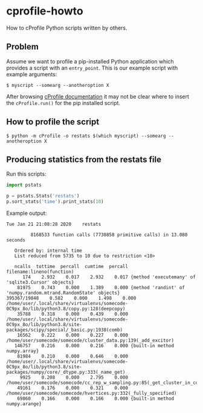 

# cprofile-howto

How to cProfile Python scripts written by others.


## Problem

Assume we want to profile a pip-installed Python application which provides a script with an `entry_point`.
This is our example script with example arguments:
```shell
$ myscript --somearg --anotheroption X
```

After browsing [cProfile documentation](https://docs.python.org/3/library/profile.html#module-cProfile)
it may not be clear where to insert the `cProfile.run()` for the pip installed script.


## How to profile the script

```shell
$ python -m cProfile -o restats $(which myscript) --somearg --anotheroption X
```

## Producing statistics from the restats file

Run this scripts:
```python
import pstats

p = pstats.Stats('restats')
p.sort_stats('time').print_stats(10)
```

Example output:
```
Tue Jan 21 21:08:28 2020    restats

         8168533 function calls (7730858 primitive calls) in 13.080 seconds

   Ordered by: internal time
   List reduced from 5735 to 10 due to restriction <10>

   ncalls  tottime  percall  cumtime  percall filename:lineno(function)
      174    2.932    0.017    2.932    0.017 {method 'executemany' of 'sqlite3.Cursor' objects}
    81975    0.743    0.000    1.389    0.000 {method 'randint' of 'numpy.random.mtrand.RandomState' objects}
395367/19848    0.582    0.000    1.498    0.000 /home/user/.local/share/virtualenvs/somecode-0C9px_8o/lib/python3.8/copy.py:128(deepcopy)
    35788    0.318    0.000    0.439    0.000 /home/user/.local/share/virtualenvs/somecode-0C9px_8o/lib/python3.8/site-packages/scipy/special/_basic.py:1938(comb)
    16562    0.222    0.000    0.227    0.000 /home/user/somecode/somecode/cluster_data.py:139(_add_excitor)
   146757    0.216    0.000    0.216    0.000 {built-in method numpy.array}
    81984    0.210    0.000    0.646    0.000 /home/user/.local/share/virtualenvs/somecode-0C9px_8o/lib/python3.8/site-packages/numpy/core/_dtype.py:333(_name_get)
     9925    0.208    0.000    2.795    0.000 /home/user/somecode/somecode/cc_rep_w_sampling.py:85(_get_cluster_in_combo)
    49161    0.176    0.000    0.321    0.000 /home/user/somecode/somecode/hvertices.py:332(_fully_specified)
    69860    0.166    0.000    0.166    0.000 {built-in method numpy.arange}
```
